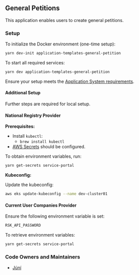 ## General Petitions

This application enables users to create general petitions.

### Setup

To initialize the Docker environment (one-time setup):

```bash
yarn dev-init application-templates-general-petition
```

To start all required services:

```bash
yarn dev application-templates-general-petition
```

Ensure your setup meets the [Application System requirements](https://docs.devland.is/apps/application-system).

#### Additional Setup

Further steps are required for local setup.

#### National Registry Provider

**Prerequisites:**

- Install `kubectl`:
  - `brew install kubectl`
- [AWS Secrets](../../../../handbook/repository/aws-secrets.md) should be configured.

To obtain environment variables, run:

```bash
yarn get-secrets service-portal
```

**Kubeconfig:**

Update the kubeconfig:

```bash
aws eks update-kubeconfig --name dev-cluster01
```

#### Current User Companies Provider

Ensure the following environment variable is set:

```bash
RSK_API_PASSWORD
```

To retrieve environment variables:

```bash
yarn get-secrets service-portal
```

### Code Owners and Maintainers

- [Júní](https://github.com/orgs/island-is/teams/juni)